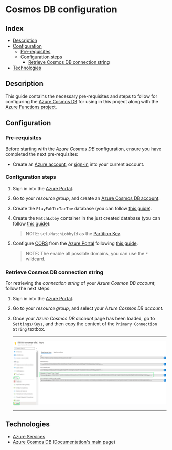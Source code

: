 # Cosmos DB configuration

## Index
* [Description][description]
* [Configuration][configuration]
    * [Pre-requisites][pre-requisites]
    * [Configuration steps][configuration-steps]
        * [Retrieve Cosmos DB connection string][get-connection-string]
* [Technologies][technologies]

## Description
This guide contains the necessary pre-requisites and steps to follow for configuring the [Azure Cosmos DB][azure-cosmos-db] for using in this project along with the [Azure Functions project][AZF-project].

## Configuration
### Pre-requisites
Before starting with the *Azure Cosmos DB* configuration, ensure you have completed the next pre-requisites:
* Create an [Azure account][azure-account], or [sign-in][azure-sign-in-page] into your current account.

### Configuration steps
1. Sign in into the [Azure Portal][azure-sign-in-page].

1. Go to your *resource group*, and create an [Azure Cosmos DB account][azure-cosmos-db-account-create].

1. Create the `PlayFabTicTacToe` database (you can follow [this guide][azure-cosmos-db-add-database-container]).

1. Create the `MatchLobby` container in the just created database (you can follow [this guide][azure-cosmos-db-add-database-container]):

    > NOTE: set `/MatchLobbyId` as the [Partition Key][azure-cosmos-db-partitioning]. 

1. Configure [CORS][azure-cosmos-db-cors] from the [Azure Portal][azure-sign-in-page] following [this guide][azure-cosmos-db-cors-portal-config].

    > NOTE: The enable all possible domains, you can use the `*` wildcard.

### Retrieve Cosmos DB connection string
For retrieving the *connection string* of your *Azure Cosmos DB account*, follow the next steps:
1. Sign in into the [Azure Portal][azure-sign-in-page].
1. Go to your *resource group*, and select your *Azure Cosmos DB account*.
1. Once your *Azure Cosmos DB account* page has been loaded, go to `Settings/Keys`, and then copy the content of the `Primary Connection String` textbox.

    ---

    <p align="center">
      <img src="../document-assets/images/CosmosDB-connection-string.png" />
    </p>

    ---

## Technologies
* [Azure Services][azure-main-page]
* [Azure Cosmos DB][azure-cosmos-db] ([Documentation's main page][azure-cosmos-db-doc-page])

[description]: #description
[configuration]: #configuration
[pre-requisites]: #pre-requisites
[configuration-steps]: #configuration-steps
[get-connection-string]: #retrieve-cosmos-db-connection-string
[technologies]: #technologies

[AZF-project]: TicTacToeFunctions

[azure-main-page]: https://azure.microsoft.com/
[azure-account]: https://azure.microsoft.com/free/
[azure-sign-in-page]: https://azure.microsoft.com/account/
[azure-cosmos-db]: https://azure.microsoft.com/services/cosmos-db/
[azure-cosmos-db-doc-page]: https://docs.microsoft.com/azure/cosmos-db/
[azure-cosmos-db-account-create]: https://docs.microsoft.com/azure/cosmos-db/create-cosmosdb-resources-portal#create-an-azure-cosmos-db-account
[azure-cosmos-db-add-database-container]: https://docs.microsoft.com/azure/cosmos-db/create-cosmosdb-resources-portal#add-a-database-and-a-container
[azure-cosmos-db-partitioning]: https://docs.microsoft.com/azure/cosmos-db/partitioning-overview

[azure-cosmos-db-cors]: https://docs.microsoft.com/azure/cosmos-db/how-to-configure-cross-origin-resource-sharing
[azure-cosmos-db-cors-portal-config]: https://docs.microsoft.com/azure/cosmos-db/how-to-configure-cross-origin-resource-sharing#enable-cors-support-from-azure-portal

